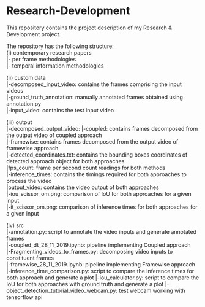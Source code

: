 # Research-Development
This repository contains the project description of my Research &amp; Development project.<br> 

The repository has the following structure: <br>
(i) contemporary research papers  <br> 
|- per frame methodologies <br> 
|- temporal information methodologies <br> 

(ii) custom data  <br>
|-decomposed_input_video: contains the frames comprising the input videos <br>
|-ground_truth_annotation: manually annotated frames obtained using annotation.py <br> 
|-input_video: contains the test input video <br> 

(iii) output <br>
|-decomposed_output_video: 
	|-coupled: contains frames decomposed from the output video of coupled approach  <br> 
	|-framewise: contains frames decomposed from the output video of framewise approach <br> 
|-detected_coordinates.txt: contains the bounding boxes coordinates of detected approach object for both approaches <br> 
|fps_count: frame per second count readings for both methods <br> 
|-inference_times: contains the timings required for both approaches to process the video <br> 
|output_video: contains the video output of both approaches <br> 
|-iou_scissor_om.png: comparison of IoU for both approaches for a given input <br>
|-it_scissor_om.png: comparison of inference times for both approaches for a given input <br> 

(iv) src <br> 
|-annotation.py: script to annotate the video inputs and generate annotated frames <br> 
|-coupled_dt_28_11_2019.ipynb: pipeline implementing Coupled approach <br> 
|-Fragmenting_videos_to_frames.py: decomposing video inputs to constituent frames <br> 
|-framewise_28_11_2019.ipynb: pipeline implementing Framewise approach <br> 
|-inference_time_comparison.py: script to compare the inference times for both approach and generate a plot 
|-iou_calculator.py: script to compare the IoU for both approaches with ground truth and generate a plot 
|-object_detection_tutorial_video_webcam.py: test webcam working with tensorflow api 


